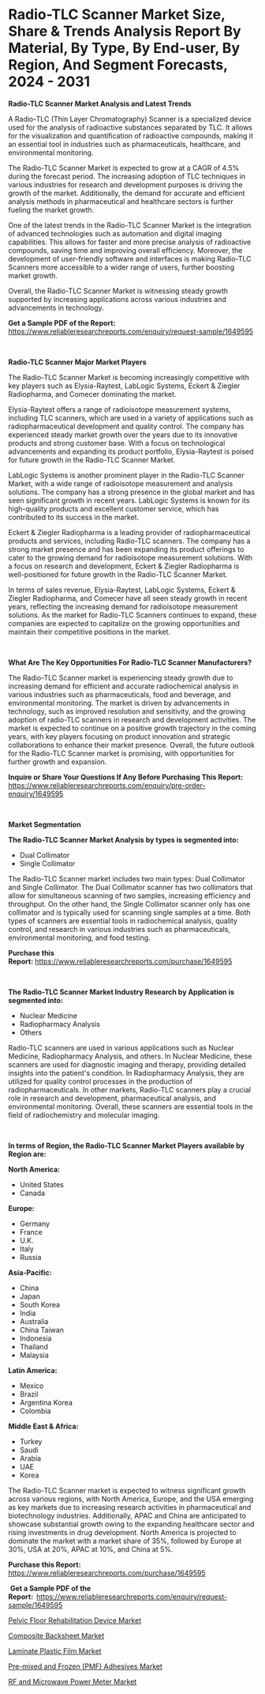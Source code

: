 <p><h1>Radio-TLC Scanner Market Size, Share & Trends Analysis Report By Material, By Type, By End-user, By Region, And Segment Forecasts, 2024 - 2031</h1></p><p><strong>Radio-TLC Scanner Market Analysis and Latest Trends</strong></p>
<p><p>A Radio-TLC (Thin Layer Chromatography) Scanner is a specialized device used for the analysis of radioactive substances separated by TLC. It allows for the visualization and quantification of radioactive compounds, making it an essential tool in industries such as pharmaceuticals, healthcare, and environmental monitoring.</p><p>The Radio-TLC Scanner Market is expected to grow at a CAGR of 4.5% during the forecast period. The increasing adoption of TLC techniques in various industries for research and development purposes is driving the growth of the market. Additionally, the demand for accurate and efficient analysis methods in pharmaceutical and healthcare sectors is further fueling the market growth.</p><p>One of the latest trends in the Radio-TLC Scanner Market is the integration of advanced technologies such as automation and digital imaging capabilities. This allows for faster and more precise analysis of radioactive compounds, saving time and improving overall efficiency. Moreover, the development of user-friendly software and interfaces is making Radio-TLC Scanners more accessible to a wider range of users, further boosting market growth.</p><p>Overall, the Radio-TLC Scanner Market is witnessing steady growth supported by increasing applications across various industries and advancements in technology.</p></p>
<p><strong>Get a Sample PDF of the Report:&nbsp;</strong> <a href="https://www.reliableresearchreports.com/enquiry/request-sample/1649595">https://www.reliableresearchreports.com/enquiry/request-sample/1649595</a></p>
<p>&nbsp;</p>
<p><strong>Radio-TLC Scanner Major Market Players</strong></p>
<p><p>The Radio-TLC Scanner Market is becoming increasingly competitive with key players such as Elysia-Raytest, LabLogic Systems, Eckert & Ziegler Radiopharma, and Comecer dominating the market. </p><p>Elysia-Raytest offers a range of radioisotope measurement systems, including TLC scanners, which are used in a variety of applications such as radiopharmaceutical development and quality control. The company has experienced steady market growth over the years due to its innovative products and strong customer base. With a focus on technological advancements and expanding its product portfolio, Elysia-Raytest is poised for future growth in the Radio-TLC Scanner Market.</p><p>LabLogic Systems is another prominent player in the Radio-TLC Scanner Market, with a wide range of radioisotope measurement and analysis solutions. The company has a strong presence in the global market and has seen significant growth in recent years. LabLogic Systems is known for its high-quality products and excellent customer service, which has contributed to its success in the market.</p><p>Eckert & Ziegler Radiopharma is a leading provider of radiopharmaceutical products and services, including Radio-TLC scanners. The company has a strong market presence and has been expanding its product offerings to cater to the growing demand for radioisotope measurement solutions. With a focus on research and development, Eckert & Ziegler Radiopharma is well-positioned for future growth in the Radio-TLC Scanner Market.</p><p>In terms of sales revenue, Elysia-Raytest, LabLogic Systems, Eckert & Ziegler Radiopharma, and Comecer have all seen steady growth in recent years, reflecting the increasing demand for radioisotope measurement solutions. As the market for Radio-TLC Scanners continues to expand, these companies are expected to capitalize on the growing opportunities and maintain their competitive positions in the market.</p></p>
<p>&nbsp;</p>
<p><strong>What Are The Key Opportunities For Radio-TLC Scanner Manufacturers?</strong></p>
<p><p>The Radio-TLC Scanner market is experiencing steady growth due to increasing demand for efficient and accurate radiochemical analysis in various industries such as pharmaceuticals, food and beverage, and environmental monitoring. The market is driven by advancements in technology, such as improved resolution and sensitivity, and the growing adoption of radio-TLC scanners in research and development activities. The market is expected to continue on a positive growth trajectory in the coming years, with key players focusing on product innovation and strategic collaborations to enhance their market presence. Overall, the future outlook for the Radio-TLC Scanner market is promising, with opportunities for further growth and expansion.</p></p>
<p><strong>Inquire or Share Your Questions If Any Before Purchasing This Report:</strong> <a href="https://www.reliableresearchreports.com/enquiry/pre-order-enquiry/1649595">https://www.reliableresearchreports.com/enquiry/pre-order-enquiry/1649595</a></p>
<p>&nbsp;</p>
<p><strong>Market Segmentation</strong></p>
<p><strong>The Radio-TLC Scanner Market Analysis by types is segmented into:</strong></p>
<p><ul><li>Dual Collimator</li><li>Single Collimator</li></ul></p>
<p><p>The Radio-TLC Scanner market includes two main types: Dual Collimator and Single Collimator. The Dual Collimator scanner has two collimators that allow for simultaneous scanning of two samples, increasing efficiency and throughput. On the other hand, the Single Collimator scanner only has one collimator and is typically used for scanning single samples at a time. Both types of scanners are essential tools in radiochemical analysis, quality control, and research in various industries such as pharmaceuticals, environmental monitoring, and food testing.</p></p>
<p><strong>Purchase this Report:&nbsp;</strong><a href="https://www.reliableresearchreports.com/purchase/1649595">https://www.reliableresearchreports.com/purchase/1649595</a></p>
<p>&nbsp;</p>
<p><strong>The Radio-TLC Scanner Market Industry Research by Application is segmented into:</strong></p>
<p><ul><li>Nuclear Medicine</li><li>Radiopharmacy Analysis</li><li>Others</li></ul></p>
<p><p>Radio-TLC scanners are used in various applications such as Nuclear Medicine, Radiopharmacy Analysis, and others. In Nuclear Medicine, these scanners are used for diagnostic imaging and therapy, providing detailed insights into the patient's condition. In Radiopharmacy Analysis, they are utilized for quality control processes in the production of radiopharmaceuticals. In other markets, Radio-TLC scanners play a crucial role in research and development, pharmaceutical analysis, and environmental monitoring. Overall, these scanners are essential tools in the field of radiochemistry and molecular imaging.</p></p>
<p>&nbsp;</p>
<p><strong>In terms of Region, the Radio-TLC Scanner Market Players available by Region are:</strong></p>
<p>
    <p> <strong> North America: </strong>
        <ul>
            <li>United States</li>
            <li>Canada</li>
        </ul>
        </p> 
    <p> <strong> Europe: </strong>
        <ul>
            <li>Germany</li>
            <li>France</li>
            <li>U.K.</li>
            <li>Italy</li>
            <li>Russia</li>
        </ul>
        </p> 
    <p> <strong> Asia-Pacific: </strong>
        <ul>
            <li>China</li>
            <li>Japan</li>
            <li>South Korea</li>
            <li>India</li>
            <li>Australia</li>
            <li>China Taiwan</li>
            <li>Indonesia</li>
            <li>Thailand</li>
            <li>Malaysia</li>
        </ul>
        </p> 
    <p> <strong> Latin America: </strong>
        <ul>
            <li>Mexico</li>
            <li>Brazil</li>
            <li>Argentina Korea</li>
            <li>Colombia</li>
        </ul>
        </p> 
    <p> <strong> Middle East & Africa: </strong>
        <ul>
            <li>Turkey</li>
            <li>Saudi</li>
            <li>Arabia</li>
            <li>UAE</li>
            <li>Korea</li>
        </ul>
    </p>
    </p>
<p><p>The Radio-TLC Scanner market is expected to witness significant growth across various regions, with North America, Europe, and the USA emerging as key markets due to increasing research activities in pharmaceutical and biotechnology industries. Additionally, APAC and China are anticipated to showcase substantial growth owing to the expanding healthcare sector and rising investments in drug development. North America is projected to dominate the market with a market share of 35%, followed by Europe at 30%, USA at 20%, APAC at 10%, and China at 5%.</p></p>
<p><strong>Purchase this Report: </strong><a href="https://www.reliableresearchreports.com/purchase/1649595">https://www.reliableresearchreports.com/purchase/1649595</a></p>
<p>&nbsp;<strong>Get a Sample PDF of the Report:&nbsp;&nbsp;</strong><a href="https://www.reliableresearchreports.com/enquiry/request-sample/1649595">https://www.reliableresearchreports.com/enquiry/request-sample/1649595</a></p>
<p><strong></strong></p>
<p><p><a href="https://github.com/kufem1/Market-Research-Report-List-1/blob/main/pelvic-floor-rehabilitation-device-market.md">Pelvic Floor Rehabilitation Device Market</a></p><p><a href="https://medium.com/@sydniledner/composite-backsheet-market-furnishes-information-on-market-share-market-trends-and-market-growth-0a24ef47b887">Composite Backsheet Market</a></p><p><a href="https://medium.com/@oralhayes/analyzing-laminate-plastic-film-market-global-industry-perspective-and-forecast-2024-to-2031-90a7d4f54755">Laminate Plastic Film Market</a></p><p><a href="https://medium.com/@sydniledner/pre-mixed-and-frozen-pmf-adhesives-market-research-report-its-history-and-forecast-2024-to-2031-931547861f32">Pre-mixed and Frozen (PMF) Adhesives Market</a></p><p><a href="https://github.com/kosella/Market-Research-Report-List-2/blob/main/rf-and-microwave-power-meter-market.md">RF and Microwave Power Meter Market</a></p></p>